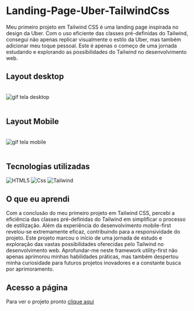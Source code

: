 # Landing-Page-Uber-TailwindCss

Meu primeiro projeto em Tailwind CSS é uma landing page inspirada no design da Uber.  Com o uso eficiente das classes pré-definidas do Tailwind, consegui não apenas replicar visualmente o estilo da Uber, mas também adicionar meu toque pessoal. Este é apenas o começo de uma jornada estudando e explorando as possibilidades do Tailwind no desenvolvimento web.

## Layout desktop    

<br>

 <img src="src/images/desktop.gif.gif" alt="gif tela desktop">
<br>
<br>

## Layout Mobile    

<br>

 <img src="src/images/mobile.gif.gif" alt="gif tela mobile">
<br>
<br>



## Tecnologias utilizadas


![HTML5](https://img.shields.io/badge/html5-%23E34F26.svg?style=for-the-badge&logo=html5&logoColor=white) ![Css](https://img.shields.io/badge/css-1572B6.svg?style=for-the-badge&logo=css3&logoColor=white) ![Tailwind](https://img.shields.io/badge/Tailwind_CSS-38B2AC?style=for-the-badge&logo=tailwind-css&logoColor=white)

## O que eu aprendi
Com a conclusão do meu primeiro projeto em Tailwind CSS, percebi a eficiência das classes pré-definidas do Tailwind em simplificar o processo de estilização. Além da experiência do desenvolvimento mobile-first  revelou-se extremamente eficaz, contribuindo para a responsividade do projeto. Este projeto marcou o início de uma jornada de estudo e exploração das vastas possibilidades oferecidas pelo Tailwind no desenvolvimento web. Aprofundar-me neste framework utility-first não apenas aprimorou minhas habilidades práticas, mas também despertou minha curiosidade para futuros projetos inovadores e a constante busca por aprimoramento.
## Acesso a página

Para ver o projeto pronto [clique aqui ](https://claricassia.github.io/Landing-Page-Uber-TailwindCss/)









